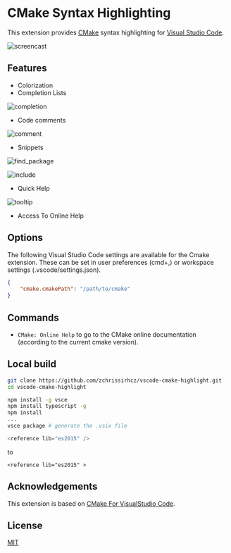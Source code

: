 # CMake Syntax Highlighting

This extension provides [CMake](http://www.cmake.org/) syntax highlighting for [Visual Studio Code](https://code.visualstudio.com/).

![screencast](images/cmake1.gif)

## Features

- Colorization
- Completion Lists 

![completion](images/cmake2.gif)

- Code comments

![comment](images/cmake3.gif)

- Snippets

![find_package](images/cmake5.gif)

![include](images/cmake6.gif)

- Quick Help

![tooltip](images/cmake4.gif)

- Access To Online Help


## Options

The following Visual Studio Code settings are available for the Cmake extension. These can be set in user preferences (cmd+,) or workspace settings (.vscode/settings.json).

```json
{
    "cmake.cmakePath": "/path/to/cmake"
}
```

## Commands

- `CMake: Online Help` to go to the CMake online documentation (according to the current cmake version). 

## Local build
```bash
git clone https://github.com/zchrissirhcz/vscode-cmake-highlight.git
cd vscode-cmake-highlight

npm install -g vsce
npm install typescript -g
npm install
...
vsce package # generate the .vsix file
```

```js
<reference lib="es2015" />
```
to
```
<reference lib="es2015" >
```

## Acknowledgements

This extension is based on [CMake For VisualStudio Code](https://github.com/twxs/vs.language.cmake).

## License

[MIT](LICENSE)
